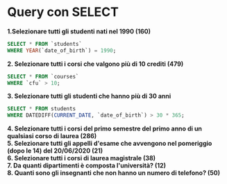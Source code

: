 # Query con SELECT

**1.Selezionare tutti gli studenti nati nel 1990 (160)**

```sql
SELECT * FROM `students`
WHERE YEAR(`date_of_birth`) = 1990;
```

**2. Selezionare tutti i corsi che valgono più di 10 crediti (479)**

```sql
SELECT * FROM `courses`
WHERE `cfu` > 10;
```

**3. Selezionare tutti gli studenti che hanno più di 30 anni**

```sql
SELECT * FROM students
WHERE DATEDIFF(CURRENT_DATE, `date_of_birth`) > 30 * 365;
```

**4. Selezionare tutti i corsi del primo semestre del primo anno di un qualsiasi corso di laurea (286)**  
**5. Selezionare tutti gli appelli d'esame che avvengono nel pomeriggio (dopo le 14) del 20/06/2020 (21)**  
**6. Selezionare tutti i corsi di laurea magistrale (38)**  
**7. Da quanti dipartimenti è composta l'università? (12)**  
**8. Quanti sono gli insegnanti che non hanno un numero di telefono? (50)**
